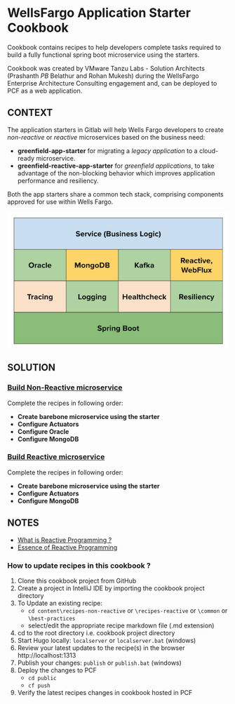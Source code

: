 # WellsFargo Application Starter Cookbook


Cookbook contains recipes to help developers complete tasks required to build a fully functional spring boot microservice using the starters.  

Cookbook was created by VMware Tanzu Labs - Solution Architects (Prashanth _PB_ Belathur and Rohan Mukesh) during the WellsFargo Enterprise Architecture Consulting engagement and, can be deployed to PCF as a web application.

## CONTEXT

The application starters in Gitlab will help Wells Fargo developers to create _non-reactive_ or _reactive_ microservices based on the business need:
- **greenfield-app-starter** for migrating a _legacy application_ to a cloud-ready microservice.
- **greenfield-reactive-app-starter** for _greenfield applications_, to take advantage of the non-blocking behavior which improves application performance and resiliency.

Both the app starters share a common tech stack, comprising components approved for use within Wells Fargo.

![Application Tech Stack](.../../static/images/tech-stack.png)




## SOLUTION

### [Build Non-Reactive microservice](#non-reactive-path)

Complete the recipes in following order:
- **Create barebone microservice using the starter**
- **Configure Actuators**
- **Configure Oracle**
- **Configure MongoDB**    

### [Build Reactive microservice](#reactive-path)

Complete the recipes in following order:
- **Create barebone microservice using the starter**
- **Configure Actuators**
- **Configure MongoDB**

## NOTES
- [What is Reactive Programming ?](https://blog.redelastic.com/what-is-reactive-programming-bc9fa7f4a7fc)
- [Essence of Reactive Programming](https://www.scnsoft.com/blog/java-reactive-programming)

### How to update recipes in this cookbook ?

1. Clone this cookbook project from GitHub
2. Create a project in IntelliJ IDE by importing the cookbook project directory
3. To Update an existing recipe:
   - `cd content\recipes-non-reactive` or `\recipes-reactive` or `\common` or `\best-practices`
   - select/edit the appropriate recipe markdown file (.md extension) 
4. cd to the root directory i.e. cookbook project directory
5. Start Hugo locally: `localserver` or `localserver.bat` (windows)
6. Review your latest updates to the recipe(s) in the browser http://localhost:1313
7. Publish your changes: `publish` or `publish.bat` (windows)
8. Deploy the changes to PCF
   - `cd public`
   - `cf push`
9. Verify the latest recipes changes in cookbook hosted in PCF    

